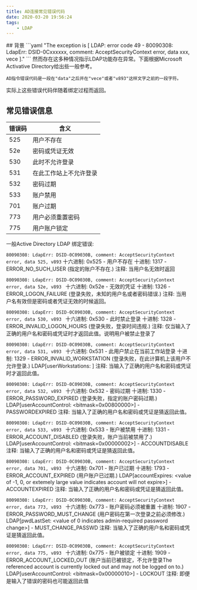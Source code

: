 ```yaml
---
title: AD连接常见错误代码
date: 2020-03-20 19:56:24
tags: 
    - LDAP
---
```

<meta name="referrer" content="no-referrer" />
## 背景
```yaml
"The exception is [ LDAP: error code 49 - 80090308: LdapErr: DSID-0Cxxxxxx, comment: AcceptSecurityContext error, data xxx, vece ]."
```
然而存在这多种情况指示LDAP功能存在异常。下面根据Microsoft Activative Directory给出些一般参考。

`AD指令错误代码是一段在"data"之后并在"vece"或者"v893"这样文字之前的一段字符。`

实际上这些错误代码伴随着绑定过程而返回。

## 常见错误信息

错误码 | 含义
---|---
525|	用户不存在
52e	|密码或凭证无效
530	|此时不允许登录
531	|在此工作站上不允许登录
532	|密码过期
533	|账户禁用
701	|账户过期
773	|用户必须重置密码
775	|用户账户锁定

一般Active Directory LDAP 绑定错误: 

`80090308: LdapErr: DSID-0C09030B, comment: AcceptSecurityContext error, data 525, v893`
十六进制: 0x525 - 用户不存在 
十进制: 1317 - ERROR_NO_SUCH_USER (指定的账户不存在.) 
注释: 当用户名无效时返回

`80090308: LdapErr: DSID-0C09030B, comment: AcceptSecurityContext error, data 52e, v893 `
十六进制: 0x52e - 无效的凭证
十进制: 1326 - ERROR_LOGON_FAILURE (登录失败，未知的用户名或者密码错误.) 
注释: 当用户名有效但是密码或者凭证无效的时候返回。


`80090308: LdapErr: DSID-0C09030B, comment: AcceptSecurityContext error, data 530, v893 `
十六进制: 0x530 - 此时禁止登录
十进制: 1328 - ERROR_INVALID_LOGON_HOURS (登录失败，登录时间违规.) 
注释: 仅当输入了正确的用户名和密码或凭证时才返回此值。说明用户被禁止登录了

`80090308: LdapErr: DSID-0C09030B, comment: AcceptSecurityContext error, data 531, v893 `
十六进制: 0x531 - 此用户禁止在当前工作站登录 
十进制: 1329 - ERROR_INVALID_WORKSTATION (登录失败，在此计算机上该用户不允许登录.) 
LDAP[userWorkstations: <multivalued list of workstation names>] 
注释: 当输入了正确的用户名和密码或凭证时才返回此值。

`80090308: LdapErr: DSID-0C09030B, comment: AcceptSecurityContext error, data 532, v893 `
十六进制: 0x532 - 密码过期
十进制: 1330 - ERROR_PASSWORD_EXPIRED (登录失败，指定的账户密码过期.) 
LDAP[userAccountControl: <bitmask=0x00800000>] - PASSWORDEXPIRED 
注释: 当输入了正确的用户名和密码或凭证是猜返回此值。

`80090308: LdapErr: DSID-0C09030B, comment: AcceptSecurityContext error, data 533, v893 `
十六进制: 0x533 - 账户被禁用
十进制: 1331 - ERROR_ACCOUNT_DISABLED (登录失败，账户当前被禁用了.) 
LDAP[userAccountControl: <bitmask=0x00000002>] - ACCOUNTDISABLE 
注释: 当输入了正确的用户名和密码或凭证是猜返回此值。


`80090308: LdapErr: DSID-0C09030B, comment: AcceptSecurityContext error, data 701, v893 `
十六进制: 0x701 - 账户已过期
十进制: 1793 - ERROR_ACCOUNT_EXPIRED (用户账户已过期.) 
LDAP[accountExpires: <value of -1, 0, or extemely large value indicates account will not expire>] - ACCOUNTEXPIRED 
注释: 当输入了正确的用户名和密码或凭证是猜返回此值。


`80090308: LdapErr: DSID-0C09030B, comment: AcceptSecurityContext error, data 773, v893 `
十六进制: 0x773 - 账户密码必须被重置
十进制: 1907 - ERROR_PASSWORD_MUST_CHANGE (用户密码在第一次登录之前必须修改.) 
LDAP[pwdLastSet: <value of 0 indicates admin-required password change>] - MUST_CHANGE_PASSWD 
注释: 当输入了正确的用户名和密码或凭证是猜返回此值。


`80090308: LdapErr: DSID-0C09030B, comment: AcceptSecurityContext error, data 775, v893 `
十六进制: 0x775 - 账户被锁定
十进制: 1909 - ERROR_ACCOUNT_LOCKED_OUT (账户当前已被锁定，不允许登录The referenced account is currently locked out and may not be logged on to.) 
LDAP[userAccountControl: <bitmask=0x00000010>] - LOCKOUT 
注释: 即便是输入了错误的密码也可能返回此值
